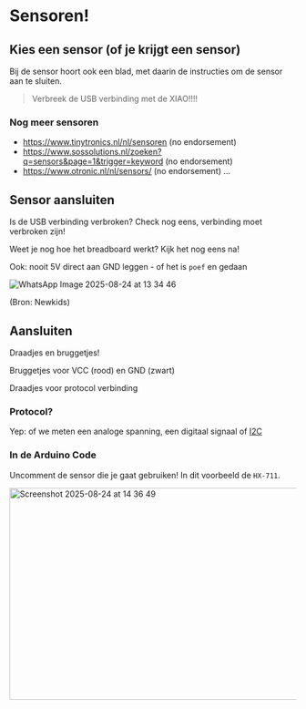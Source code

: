# Sensoren!

## Kies een sensor (of je krijgt een sensor)

Bij de sensor hoort ook een blad, met daarin de instructies om de sensor aan te sluiten.

> Verbreek de USB verbinding met de XIAO!!!!

### Nog meer sensoren

- https://www.tinytronics.nl/nl/sensoren (no endorsement)
- https://www.sossolutions.nl/zoeken?q=sensors&page=1&trigger=keyword (no endorsement)
- https://www.otronic.nl/nl/sensors/ (no endorsement)
...

## Sensor aansluiten

Is de USB verbinding verbroken? Check nog eens, verbinding moet verbroken zijn!

Weet je nog hoe het breadboard werkt? Kijk het nog eens na!

Ook: nooit 5V direct aan GND leggen - of het is `poef` en gedaan

![WhatsApp Image 2025-08-24 at 13 34 46](https://github.com/user-attachments/assets/de35acdf-5458-4c57-96e1-f1215c7656e1)

(Bron: Newkids)

## Aansluiten

Draadjes en bruggetjes!

Bruggetjes voor VCC (rood) en GND (zwart)

Draadjes voor protocol verbinding

### Protocol?

Yep: of we meten een analoge spanning, een digitaal signaal of [I2C](https://nl.wikipedia.org/wiki/I²C-bus)

### In de Arduino Code

Uncomment de sensor die je gaat gebruiken! In dit voorbeeld de `HX-711`.

<img width="715" height="372" alt="Screenshot 2025-08-24 at 14 36 49" src="https://github.com/user-attachments/assets/cb715f19-a4ab-4654-8223-7159a35162dd" />
